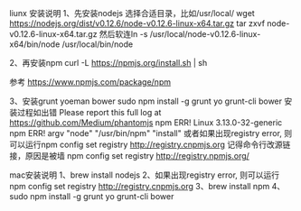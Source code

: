 liunx 安装说明
1、先安装nodejs
选择合适目录，比如/usr/local/
wget https://nodejs.org/dist/v0.12.6/node-v0.12.6-linux-x64.tar.gz
tar zxvf node-v0.12.6-linux-x64.tar.gz
然后软连ln -s /usr/local/node-v0.12.6-linux-x64/bin/node /usr/local/bin/node 

2、再安装npm
curl -L https://npmjs.org/install.sh | sh

参考 https://www.npmjs.com/package/npm

3、安装grunt yoeman bower
sudo npm install -g grunt yo grunt-cli bower
安装过程如出错
Please report this full log at https://github.com/Medium/phantomjs
npm ERR! Linux 3.13.0-32-generic
npm ERR! argv "node" "/usr/bin/npm" "install"
或者如果出现registry error, 则可以运行npm config set registry http://registry.cnpmjs.org
记得命令行改源链接，原因是被墙
npm config set registry http://registry.npmjs.org/


mac安装说明
1、brew install nodejs
2、如果出现registry error, 则可以运行npm config set registry http://registry.cnpmjs.org
3、brew install npm
4、sudo npm install -g grunt yo grunt-cli bower






